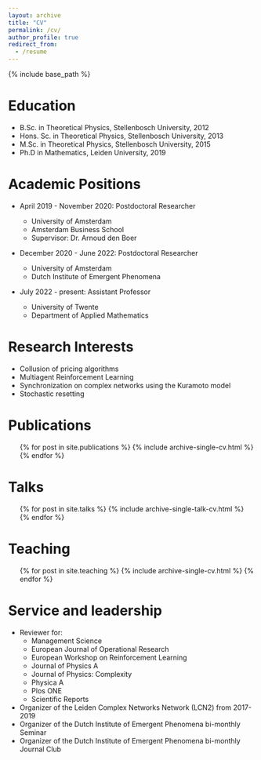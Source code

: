 ```yaml
---
layout: archive
title: "CV"
permalink: /cv/
author_profile: true
redirect_from:
  - /resume
---
```


{% include base_path %}

Education
======
* B.Sc. in Theoretical Physics, Stellenbosch University, 2012
* Hons. Sc. in Theoretical Physics, Stellenbosch University, 2013
* M.Sc. in Theoretical Physics, Stellenbosch University, 2015
* Ph.D in Mathematics, Leiden University, 2019

Academic Positions
======
* April 2019 - November 2020: Postdoctoral Researcher
  * University of Amsterdam
  * Amsterdam Business School
  * Supervisor: Dr. Arnoud den Boer

* December 2020 - June 2022: Postdoctoral Researcher
  * University of Amsterdam
  * Dutch Institute of Emergent Phenomena

* July 2022 - present: Assistant Professor
  * University of Twente
  * Department of Applied Mathematics
  
Research Interests
======
* Collusion of pricing algorithms
* Multiagent Reinforcement Learning
* Synchronization on complex networks using the Kuramoto model
* Stochastic resetting

Publications
======
  <ul>{% for post in site.publications %}
    {% include archive-single-cv.html %}
  {% endfor %}</ul>
  
Talks
======
  <ul>{% for post in site.talks %}
    {% include archive-single-talk-cv.html %}
  {% endfor %}</ul>
  
Teaching
======
  <ul>{% for post in site.teaching %}
    {% include archive-single-cv.html %}
  {% endfor %}</ul>
  
Service and leadership
======
* Reviewer for:
    * Management Science
    * European Journal of Operational Research
    * European Workshop on Reinforcement Learning
    * Journal of Physics A
    * Journal of Physics: Complexity
    * Physica A
    * Plos ONE
    * Scientific Reports
* Organizer of the Leiden Complex Networks Network (LCN2) from 2017-2019
* Organizer of the Dutch Institute of Emergent Phenomena bi-monthly Seminar
* Organizer of the Dutch Institute of Emergent Phenomena bi-monthly Journal Club
